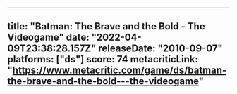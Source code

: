 
---
title: "Batman: The Brave and the Bold - The Videogame"
date: "2022-04-09T23:38:28.157Z"
releaseDate: "2010-09-07"
platforms: ["ds"]
score: 74
metacriticLink: "https://www.metacritic.com/game/ds/batman-the-brave-and-the-bold---the-videogame"
---
